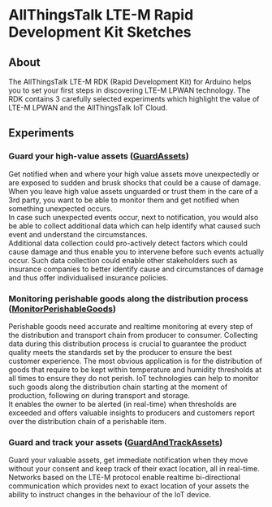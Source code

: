 # AllThingsTalk LTE-M Rapid Development Kit Sketches

## About

The AllThingsTalk LTE-M RDK (Rapid Development Kit) for Arduino helps you to set your first steps in discovering LTE-M LPWAN technology. The RDK contains 3 carefully selected experiments which highlight the value of LTE-M LPWAN and the AllThingsTalk IoT Cloud.

## Experiments
### Guard your high-value assets (**[GuardAssets](GuardAssets)**)

Get notified when and where your high value assets move unexpectedly or are exposed to sudden and brusk shocks that could be a cause of damage. When you leave high value assets unguarded or trust them in the care of a 3rd party, you want to be able to monitor them and get notified when something unexpected occurs.   
In case such unexpected events occur, next to notification, you would also be able to collect additional data which can help identify what caused such event and understand the circumstances.   
Additional data collection could pro-actively detect factors which could cause damage and thus enable you to intervene before such events actually occur.
Such data collection could enable other stakeholders such as insurance companies to better identify cause and circumstances of damage and thus offer individualised insurance policies.

### Monitoring perishable goods along the distribution process (**[MonitorPerishableGoods](MonitorPerishableGoods)**)
Perishable goods need accurate and realtime monitoring at every step of the distribution and transport chain from producer to consumer.  Collecting data during this distribution process is crucial to guarantee the product quality meets the standards set by the producer to ensure the best customer experience.  The most obvious application is for the distribution of goods that require to be kept within temperature and humidity thresholds at all times to ensure they do not perish.
IoT technologies can help to monitor such goods along the distribution chain starting at the moment of production, following on during transport and storage.  
It enables the owner to be alerted (in real-time) when thresholds are exceeded and offers valuable insights to producers and customers report over the distribution chain of a perishable item.

### Guard and track your assets (**[GuardAndTrackAssets](GuardAndTrackAssets)**)
Guard your valuable assets, get immediate notification when they move without your consent and keep track of their exact location, all in real-time. 
Networks based on the LTE-M protocol enable realtime bi-directional communication which provides next to exact location of your assets the ability to instruct changes in the behaviour of the IoT device.

